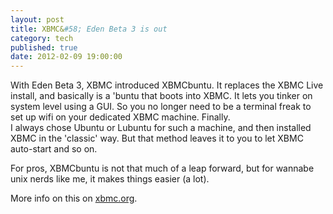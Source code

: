 ```yaml
---
layout: post
title: XBMC&#58; Eden Beta 3 is out
category: tech
published: true
date: 2012-02-09 19:00:00
---
```

With Eden Beta 3, XBMC introduced XBMCbuntu. It replaces the XBMC Live install, and basically is a 'buntu that boots into XBMC. It lets you tinker on system level using a GUI. So you no longer need to be a terminal freak to set up  wifi on your dedicated XBMC machine. Finally.  
I always chose Ubuntu or Lubuntu for such a machine, and then installed XBMC in the 'classic' way. But that method leaves it to you to let XBMC auto-start and so on. 

For pros, XBMCbuntu is not that much of a leap forward, but for wannabe unix nerds like me, it makes things easier (a lot).

More info on this on [xbmc.org](http://xbmc.org/natethomas/2012/02/09/xbmc-11-0-eden-beta-3-available-now/).

